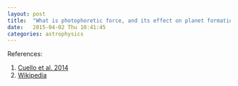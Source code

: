 ```yaml
---
layout: post
title:  "What is photophoretic force, and its effect on planet formation"
date:   2015-04-02 Thu 10:41:45
categories: astrophysics
---
```


<div>

</div>

References:

1. [Cuello et al. 2014](http://arxiv.org/pdf/1412.1137v1.pdf)
1. [Wikipedia](http://en.wikipedia.org/wiki/Photophoresis)

